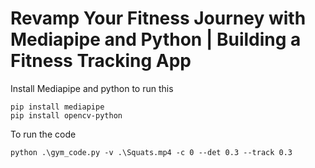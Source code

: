 # Revamp Your Fitness Journey with Mediapipe and Python | Building a Fitness Tracking App

Install Mediapipe and python to run this 

```
pip install mediapipe
pip install opencv-python 

```

To run the code 

```
python .\gym_code.py -v .\Squats.mp4 -c 0 --det 0.3 --track 0.3
```
